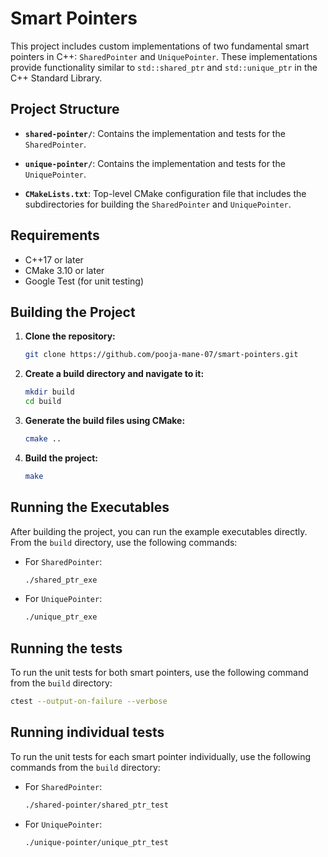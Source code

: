# Smart Pointers

This project includes custom implementations of two fundamental smart pointers in C++: `SharedPointer` and `UniquePointer`. These implementations provide functionality similar to `std::shared_ptr` and `std::unique_ptr` in the C++ Standard Library.

## Project Structure

- **`shared-pointer/`**: Contains the implementation and tests for the `SharedPointer`.

- **`unique-pointer/`**: Contains the implementation and tests for the `UniquePointer`.

- **`CMakeLists.txt`**: Top-level CMake configuration file that includes the subdirectories for building the `SharedPointer` and `UniquePointer`.


## Requirements

- C++17 or later
- CMake 3.10 or later
- Google Test (for unit testing)

## Building the Project

1. **Clone the repository:**
   ```sh
   git clone https://github.com/pooja-mane-07/smart-pointers.git

2. **Create a build directory and navigate to it:**
    ```sh
    mkdir build
    cd build

3. **Generate the build files using CMake:**
    ```sh
    cmake ..

4. **Build the project:**
    ```sh
    make


## Running the Executables

After building the project, you can run the example executables directly. From the `build` directory, use the following commands:

* For `SharedPointer`:
  ```sh
  ./shared_ptr_exe
  ```

* For `UniquePointer`:
  ```sh
  ./unique_ptr_exe
  ```

## Running the tests

To run the unit tests for both smart pointers, use the following command from the `build` directory:
   ```sh
   ctest --output-on-failure --verbose
   ```

## Running individual tests

To run the unit tests for each smart pointer individually, use the following commands from the `build` directory:

* For `SharedPointer`:
  ```sh
  ./shared-pointer/shared_ptr_test
  ```

* For `UniquePointer`:
  ```sh
  ./unique-pointer/unique_ptr_test
  ```
